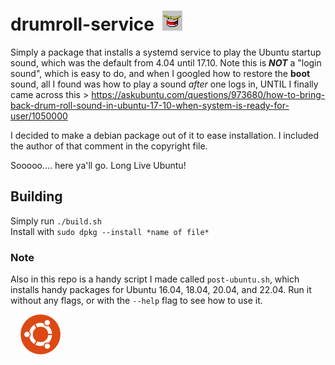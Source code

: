 # drumroll-service &nbsp;<img src="https://raw.githubusercontent.com/Alex313031/drumroll-service/main/drumroll_win98.gif" width="32">

Simply a package that installs a systemd service to play the Ubuntu startup sound, which was the default from 4.04 until 17.10.
Note this is __*NOT*__ a "login sound", which is easy to do, and when I googled how to restore the __boot__ sound, all I found was how to play a sound *after* one logs in, UNTIL I finally came across this > https://askubuntu.com/questions/973680/how-to-bring-back-drum-roll-sound-in-ubuntu-17-10-when-system-is-ready-for-user/1050000

I decided to make a debian package out of it to ease installation. I included the author of that comment in the copyright file.

Sooooo.... here ya'll go. Long Live Ubuntu!

## Building

Simply run `./build.sh` \
Install with `sudo dpkg --install *name of file*`

### Note

Also in this repo is a handy script I made called `post-ubuntu.sh`, which installs handy packages for Ubuntu 16.04, 18.04, 20.04, and 22.04.
Run it without any flags, or with the `--help` flag to see how to use it.

&nbsp;&nbsp;&nbsp;&nbsp;<img src="https://raw.githubusercontent.com/Alex313031/drumroll-service/main/ubuntu-logo32.png" width="64">
